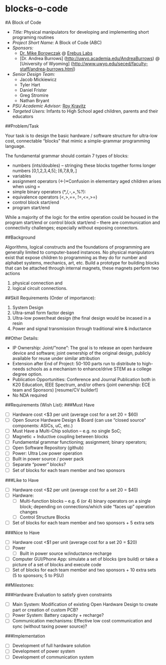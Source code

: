 blocks-o-code
=============

#A Block of Code
+ *Title:* Physical manipulators for developing and implementing short programing routines 
+ *Project Short Name:* A Block of Code (ABC)
+ *Sponsors:* 
  + [Dr. Mike Borowczak](https://www.linkedin.com/in/mborowczak) @ [Erebus Labs](www.erebuslabs.com)
  + [Dr. Andrea Burrows] (http://uwyo.academia.edu/AndreaBurrows) @ [University of Wyoming] (http://www.uwyo.edu/seced/faculty-staff/andrea-burrows.html)
+ *Senior Design Team:* 
  + Jacob Mickiewicz 
  + Tyler Hart
  + Daniel Frister
  + Greg Stromire
  + Nathan Bryant
+ *PSU Academic Advisor:* [Roy Kravitz](http://www.pdx.edu/directory/name/roy_kravitz) 
+ *Targeted Users:* Infants to High School aged children, parents and their educators


##Problem/Task

Your task is to design the basic hardware / software structure for ultra-low cost, connectable “blocks” that mimic a simple-grammar programming language. 

The fundamental grammar should contain 7 types of blocks:
+ numbers (ints/doubles) – stringing these blocks together forms longer numbers [0,1,2,3,4,5]; [6,7,8,9,.]
+ variables  
+ assignment operators (<-)*Confusion in elementary aged children arises when using = 
+ simple binary operators (*,/,-,+,%?): 
+ equivalence operators (<,>,==, !=,<=,>=)
+ control block start/end
+ program start/end

While a majority of the logic for the entire operation could be housed in the program start/end or control block start/end – there are communication and connectivity challenges; especially without exposing connectors. 

##Background

Algorithms, logical constructs and the foundations of programming are generally limited to computer-based instances. No physical manipulators exist that expose children to programming as they do for number and alphabet systems, mechanics, art, etc.  Build a prototype for building blocks that can be attached through internal magnets, these magnets perform two actions 
1. physical connection and 
2. logical circuit connections.

##Skill Requirements (Order of importance):
1. System Design 
2. Ultra-small form factor design
3. Ultra-low power/heat design (the final design would be incased in a resin
4. Power and signal transmission through traditional wire & inductance

##Other Details: 
+ IP Ownership: Joint/”none”: The goal is to release an open hardware device and software; joint ownership of the original design, publicly available for reuse under similar attribution
+ Extension after End of Project: 50-100 parts run to distribute to high-needs schools as a mechanism to enhance/drive STEM as a college degree option.
+ Publication Opportunities: Conference and Journal Publication both in K20 Education, IEEE Spectrum, and/or others (joint ownership: ECE team and Sponsors) [resume/CV builder!]
+ No NDA required

##Requirements (Wish List):
###Must Have

- [ ] Hardware cost <$3 per unit (average cost for a set 20 = $60)
- [ ] Open Source Hardware Design & Board (can use “closed source” components: ASICs, uC, etc.)
- [ ] Must Have a Multi-Chip solution – e.g. no single SoC;
- [ ] Magnetic  + Inductive coupling between blocks
- [ ] Fundamental grammar functioning; assignment; binary operators; 
- [ ] Open Software Repository (github)
- [ ] Power: Ultra Low power operation
- [ ] Built in power source / power pack
- [ ] Separate “power” blocks?
- [ ] Set of blocks for each team member and two sponsors

###Like to Have
- [ ] Hardware cost <$2 per unit (average cost for a set 20 = $40)
- [ ] Hardware:
  - [ ] Multi-function blocks – e.g. 6 (or 4) binary operators on a single block; depending on connections/which side “faces up” operation changes 
  - [ ] Control Structure Blocks
- [ ] Set of blocks for each team member and two sponsors + 5 extra sets

###Nice to Have
- [ ] Hardware cost <$1 per unit (average cost for a set 20 = $20)
- [ ] Power
  - [ ] Built in power source w/inductance recharge
- [ ] Computer GUI/Phone App: simulate a set of blocks (pre build) or take a picture of a set of blocks and execute code
- [ ] Set of blocks for each team member and two sponsors + 10 extra sets (5 to sponsors; 5 to PSU)

##Milestones:

###Hardware Evaluation to satisfy given constraints 
- [ ] Main System: Modification of existing Open Hardware Design to create part or creation of custom PCB?
- [ ] Power System: Battery capacity + recharge?
- [ ] Communication mechanisms: Effective low cost communication and sync (without taxing power source)?

###Implementation
- [ ] Development of full hardware solution
- [ ] Development of power system
- [ ] Development of communication system
